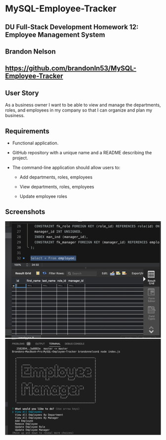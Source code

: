 # MySQL-Employee-Tracker
## DU Full-Stack Development Homework 12: Employee Management System
## Brandon Nelson
## https://github.com/brandonln53/MySQL-Employee-Tracker

## User Story
As a business owner
I want to be able to view and manage the departments, roles, and employees in my company
so that I can organize and plan my business.

## Requirements

* Functional application.

* GitHub repository with a unique name and a README describing the project.

* The command-line application should allow users to:

  * Add departments, roles, employees

  * View departments, roles, employees

  * Update employee roles

## Screenshots
![MySQL](MySQL-Screen.png)
![Ascii](Ascii-Art.png)


